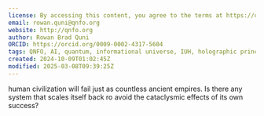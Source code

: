 ```yaml
---
license: By accessing this content, you agree to the terms at https://qnfo.org/LICENSE
email: rowan.quni@qnfo.org
website: http://qnfo.org
author: Rowan Brad Quni
ORCID: https://orcid.org/0009-0002-4317-5604
tags: QNFO, AI, quantum, informational universe, IUH, holographic principle
created: 2024-10-09T01:02:45Z
modified: 2025-03-08T09:39:25Z
---
```


human civilization will fail just as countless ancient empires. Is there any system that scales itself back ro avoid the cataclysmic effects of its own success?
